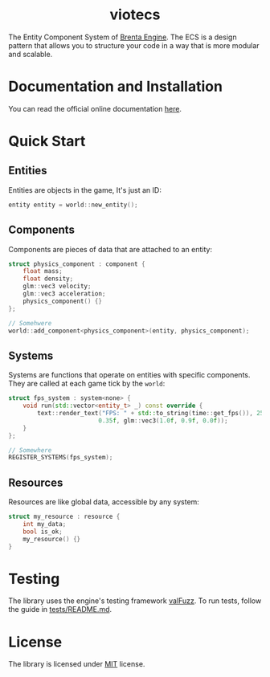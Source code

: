 <h1 align=center> viotecs </h1>

The Entity Component System of [Brenta Engine](https://github.com/San7o/Brenta-Engine).
The ECS is a design pattern that allows you to structure your code in
a way that is more modular and scalable.

# Documentation and Installation

You can read the official online documentation [here](https://san7o.github.io/brenta-engine-documentation/viotecs/v1.0/).

# Quick Start

## Entities
Entities are objects in the game, It's just an ID:
```c++
entity entity = world::new_entity();
```

## Components
Components are pieces of data that are attached to an entity:
```c++
struct physics_component : component {
    float mass;
    float density;
    glm::vec3 velocity;
    glm::vec3 acceleration;
    physics_component() {}
};

// Somehwere
world::add_component<physics_component>(entity, physics_component);
```

## Systems
Systems are functions that operate on entities with specific components. They
are called at each game tick by the `world`:
```c++
struct fps_system : system<none> {
    void run(std::vector<entity_t> _) const override {
        text::render_text("FPS: " + std::to_string(time::get_fps()), 25.0f, 25.0f,
                         0.35f, glm::vec3(1.0f, 0.9f, 0.0f));
    }
};

// Somewhere
REGISTER_SYSTEMS(fps_system);
```

## Resources

Resources are like global data, accessible by any system:
```c++
struct my_resource : resource {
    int my_data;
    bool is_ok;
    my_resource() {}
}
```

# Testing
The library uses the engine's testing framework [valFuzz](https://github.com/San7o/valFuzz). To run tests, follow the
guide in [tests/README.md](./tests/README.md).

# License

The library is licensed under [MIT](https://en.wikipedia.org/wiki/MIT_License) license.
